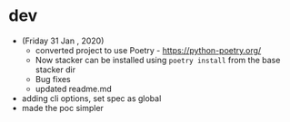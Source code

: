 # dev

- (Friday 31 Jan , 2020) 
  - converted project to use Poetry - https://python-poetry.org/
  - Now stacker can be installed using `poetry install` from the base stacker dir
  - Bug fixes
  - updated readme.md
- adding cli options, set spec as global
- made the poc simpler
